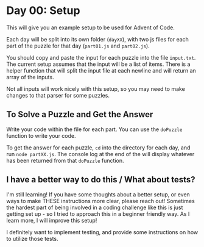 # Day 00: Setup

This will give you an example setup to be used for Advent of Code.

Each day will be split into its own folder (`dayXX`), with two js files for each part of the puzzle for that day
(`part01.js` and `part02.js`).

You should copy and paste the input for each puzzle into the file `input.txt`.  The current setup assumes that the
input will be a list of items.  There is a helper function that will split the
input file at each newline and will return an array of the inputs.

Not all inputs will work nicely with this setup, so you may need to make changes to that parser for some puzzles.

## To Solve a Puzzle and Get the Answer

Write your code within the file for each part.  You can use the `doPuzzle` function to write your code.

To get the answer for each puzzle, `cd` into the directory for each day, and run `node partXX.js`.  The console log
at the end of the will display whatever has been returned from that `doPuzzle` function.

## I have a better way to do this / What about tests?

I'm still learning!  If you have some thoughts about a better setup, or even ways to make THESE instructions more clear,
please reach out!  Sometimes the hardest part of being involved in a coding challenge like this is just getting set up -
so I tried to approach this in a beginner friendly way.  As I learn more, I will improve this setup!

I definitely want to implement testing, and provide some instructions on how to utilize those tests.
